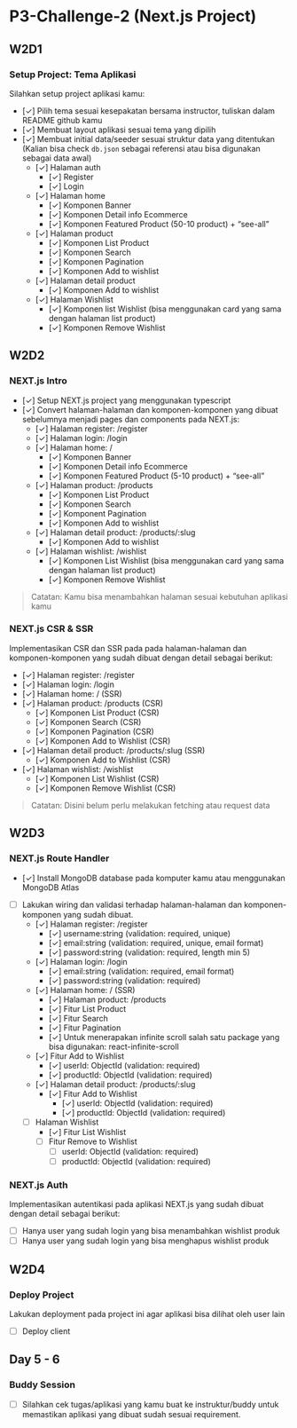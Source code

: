 # P3-Challenge-2 (Next.js Project)

## W2D1

### Setup Project: Tema Aplikasi

Silahkan setup project aplikasi kamu:

- [✓] Pilih tema sesuai kesepakatan bersama instructor, tuliskan dalam README github kamu
- [✓] Membuat layout aplikasi sesuai tema yang dipilih
- [✓] Membuat initial data/seeder sesuai struktur data yang ditentukan (Kalian bisa check `db.json` sebagai referensi atau bisa digunakan sebagai data awal)
  - [✓] Halaman auth
    - [✓] Register
    - [✓] Login
  - [✓] Halaman home
    - [✓] Komponen Banner
    - [✓] Komponen Detail info Ecommerce
    - [✓] Komponen Featured Product (50-10 product) + “see-all”
  - [✓] Halaman product
    - [✓] Komponen List Product
    - [✓] Komponen Search
    - [✓] Komponen Pagination
    - [✓] Komponen Add to wishlist
  - [✓] Halaman detail product
    - [✓] Komponen Add to wishlist
  - [✓] Halaman Wishlist
    - [✓] Komponen list Wishlist (bisa menggunakan card yang sama dengan halaman list product)
    - [✓] Komponen Remove Wishlist

## W2D2

### NEXT.js Intro

- [✓] Setup NEXT.js project yang menggunakan typescript
- [✓] Convert halaman-halaman dan komponen-komponen yang dibuat sebelumnya menjadi pages dan components pada NEXT.js:
  - [✓] Halaman register: /register
  - [✓] Halaman login: /login
  - [✓] Halaman home: /
    - [✓] Komponen Banner
    - [✓] Komponen Detail info Ecommerce
    - [✓] Komponen Featured Product (5-10 product) + “see-all”
  - [✓] Halaman product: /products
    - [✓] Komponen List Product
    - [✓] Komponen Search
    - [✓] Komponent Pagination
    - [✓] Komponen Add to wishlist
  - [✓] Halaman detail product: /products/:slug
    - [✓] Komponen Add to wishlist
  - [✓] Halaman wishlist: /wishlist
    - [✓] Komponen List Wishlist (bisa menggunakan card yang sama dengan halaman list product)
    - [✓] Komponen Remove Wishlist

> Catatan: Kamu bisa menambahkan halaman sesuai kebutuhan aplikasi kamu

### NEXT.js CSR & SSR

Implementasikan CSR dan SSR pada pada halaman-halaman dan komponen-komponen yang sudah dibuat dengan detail sebagai berikut:

- [✓] Halaman register: /register
- [✓] Halaman login: /login
- [✓] Halaman home: / (SSR)
- [✓] Halaman product: /products (CSR)
  - [✓] Komponen List Product (CSR)
  - [✓] Komponen Search (CSR)
  - [✓] Komponen Pagination (CSR)
  - [✓] Komponen Add to Wishlist (CSR)
- [✓] Halaman detail product: /products/:slug (SSR)
  - [✓] Komponen Add to Wishlist (CSR)
- [✓] Halaman wishlist: /wishlist
  - [✓] Komponen List Wishlist (CSR)
  - [✓] Komponen Remove Wishlist (CSR)

> Catatan: Disini belum perlu melakukan fetching atau request data

## W2D3

### NEXT.js Route Handler

- [✓] Install MongoDB database pada komputer kamu atau menggunakan MongoDB Atlas
- [ ] Lakukan wiring dan validasi terhadap halaman-halaman dan komponen-komponen yang sudah dibuat.
  - [✓] Halaman register: /register
    - [✓] username:string (validation: required, unique)
    - [✓] email:string (validation: required, unique, email format)
    - [✓] password:string (validation: required, length min 5)
  - [✓] Halaman login: /login
    - [✓] email:string (validation: required, email format)
    - [✓] password:string (validation: required)
  - [✓] Halaman home: / (SSR)
    - [✓] Halaman product: /products
    - [✓] Fitur List Product
    - [✓] Fitur Search
    - [✓] Fitur Pagination
    - [✓] Untuk menerapakan infinite scroll salah satu package yang bisa digunakan: react-infinite-scroll
  - [✓] Fitur Add to Wishlist
    - [✓] userId: ObjectId (validation: required)
    - [✓] productId: ObjectId (validation: required)
  - [✓] Halaman detail product: /products/:slug
    - [✓] Fitur Add to Wishlist
      - [✓] userId: ObjectId (validation: required)
      - [✓] productId: ObjectId (validation: required)
  - [ ] Halaman Wishlist
    - [✓] Fitur List Wishlist
    - [ ] Fitur Remove to Wishlist
      - [ ] userId: ObjectId (validation: required)
      - [ ] productId: ObjectId (validation: required)

### NEXT.js Auth

Implementasikan autentikasi pada aplikasi NEXT.js yang sudah dibuat dengan detail sebagai berikut:

- [ ] Hanya user yang sudah login yang bisa menambahkan wishlist produk
- [ ] Hanya user yang sudah login yang bisa menghapus wishlist produk

## W2D4

### Deploy Project

Lakukan deployment pada project ini agar aplikasi bisa dilihat oleh user lain

- [ ] Deploy client

## Day 5 - 6

### Buddy Session

- [ ] Silahkan cek tugas/aplikasi yang kamu buat ke instruktur/buddy untuk memastikan aplikasi yang dibuat sudah sesuai requirement.
